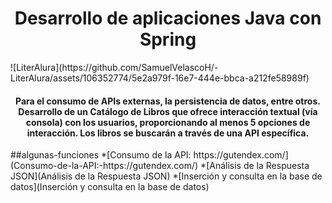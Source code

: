 <h1 align="center"> 
  Desarrollo de aplicaciones Java con Spring
</h1>
![LiterAlura](https://github.com/SamuelVelascoH/-LiterAlura/assets/106352774/5e2a979f-16e7-444e-bbca-a212fe58989f)
<h4 align="center"> 
Para el consumo de APIs externas, la persistencia de datos, entre otros.
Desarrollo de un Catálogo de Libros que ofrece interacción textual (vía consola) con los usuarios, 
proporcionando al menos 5 opciones de interacción. Los libros se buscarán a través de una API específica.
</h4>
##algunas-funciones 
*[Consumo de la API: https://gutendex.com/](Consumo-de-la-API:-https://gutendex.com/)
*[Análisis de la Respuesta JSON](Análisis de la Respuesta JSON)
*[Inserción y consulta en la base de datos](Inserción y consulta en la base de datos)
